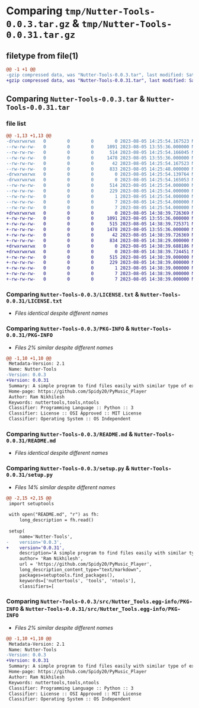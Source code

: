 # Comparing `tmp/Nutter-Tools-0.0.3.tar.gz` & `tmp/Nutter-Tools-0.0.31.tar.gz`

## filetype from file(1)

```diff
@@ -1 +1 @@
-gzip compressed data, was "Nutter-Tools-0.0.3.tar", last modified: Sat Aug  5 14:25:54 2023, max compression
+gzip compressed data, was "Nutter-Tools-0.0.31.tar", last modified: Sat Aug  5 14:38:39 2023, max compression
```

## Comparing `Nutter-Tools-0.0.3.tar` & `Nutter-Tools-0.0.31.tar`

### file list

```diff
@@ -1,13 +1,13 @@
-drwxrwxrwx   0        0        0        0 2023-08-05 14:25:54.167523 Nutter-Tools-0.0.3/
--rw-rw-rw-   0        0        0     1091 2023-08-05 13:55:36.000000 Nutter-Tools-0.0.3/LICENSE.txt
--rw-rw-rw-   0        0        0      514 2023-08-05 14:25:54.166045 Nutter-Tools-0.0.3/PKG-INFO
--rw-rw-rw-   0        0        0     1478 2023-08-05 13:55:36.000000 Nutter-Tools-0.0.3/README.md
--rw-rw-rw-   0        0        0       42 2023-08-05 14:25:54.167523 Nutter-Tools-0.0.3/setup.cfg
--rw-rw-rw-   0        0        0      833 2023-08-05 14:25:48.000000 Nutter-Tools-0.0.3/setup.py
-drwxrwxrwx   0        0        0        0 2023-08-05 14:25:54.139764 Nutter-Tools-0.0.3/src/
-drwxrwxrwx   0        0        0        0 2023-08-05 14:25:54.165053 Nutter-Tools-0.0.3/src/Nutter_Tools.egg-info/
--rw-rw-rw-   0        0        0      514 2023-08-05 14:25:54.000000 Nutter-Tools-0.0.3/src/Nutter_Tools.egg-info/PKG-INFO
--rw-rw-rw-   0        0        0      229 2023-08-05 14:25:54.000000 Nutter-Tools-0.0.3/src/Nutter_Tools.egg-info/SOURCES.txt
--rw-rw-rw-   0        0        0        1 2023-08-05 14:25:54.000000 Nutter-Tools-0.0.3/src/Nutter_Tools.egg-info/dependency_links.txt
--rw-rw-rw-   0        0        0        7 2023-08-05 14:25:54.000000 Nutter-Tools-0.0.3/src/Nutter_Tools.egg-info/requires.txt
--rw-rw-rw-   0        0        0        7 2023-08-05 14:25:54.000000 Nutter-Tools-0.0.3/src/Nutter_Tools.egg-info/top_level.txt
+drwxrwxrwx   0        0        0        0 2023-08-05 14:38:39.726369 Nutter-Tools-0.0.31/
+-rw-rw-rw-   0        0        0     1091 2023-08-05 13:55:36.000000 Nutter-Tools-0.0.31/LICENSE.txt
+-rw-rw-rw-   0        0        0      515 2023-08-05 14:38:39.725371 Nutter-Tools-0.0.31/PKG-INFO
+-rw-rw-rw-   0        0        0     1478 2023-08-05 13:55:36.000000 Nutter-Tools-0.0.31/README.md
+-rw-rw-rw-   0        0        0       42 2023-08-05 14:38:39.726369 Nutter-Tools-0.0.31/setup.cfg
+-rw-rw-rw-   0        0        0      834 2023-08-05 14:38:29.000000 Nutter-Tools-0.0.31/setup.py
+drwxrwxrwx   0        0        0        0 2023-08-05 14:38:39.688186 Nutter-Tools-0.0.31/src/
+drwxrwxrwx   0        0        0        0 2023-08-05 14:38:39.724451 Nutter-Tools-0.0.31/src/Nutter_Tools.egg-info/
+-rw-rw-rw-   0        0        0      515 2023-08-05 14:38:39.000000 Nutter-Tools-0.0.31/src/Nutter_Tools.egg-info/PKG-INFO
+-rw-rw-rw-   0        0        0      229 2023-08-05 14:38:39.000000 Nutter-Tools-0.0.31/src/Nutter_Tools.egg-info/SOURCES.txt
+-rw-rw-rw-   0        0        0        1 2023-08-05 14:38:39.000000 Nutter-Tools-0.0.31/src/Nutter_Tools.egg-info/dependency_links.txt
+-rw-rw-rw-   0        0        0        7 2023-08-05 14:38:39.000000 Nutter-Tools-0.0.31/src/Nutter_Tools.egg-info/requires.txt
+-rw-rw-rw-   0        0        0        7 2023-08-05 14:38:39.000000 Nutter-Tools-0.0.31/src/Nutter_Tools.egg-info/top_level.txt
```

### Comparing `Nutter-Tools-0.0.3/LICENSE.txt` & `Nutter-Tools-0.0.31/LICENSE.txt`

 * *Files identical despite different names*

### Comparing `Nutter-Tools-0.0.3/PKG-INFO` & `Nutter-Tools-0.0.31/PKG-INFO`

 * *Files 2% similar despite different names*

```diff
@@ -1,10 +1,10 @@
 Metadata-Version: 2.1
 Name: Nutter-Tools
-Version: 0.0.3
+Version: 0.0.31
 Summary: A simple program to find files easily with similar type of extension and to organize them.
 Home-page: https://github.com/Spidy20/PyMusic_Player
 Author: Ram Nikhilesh
 Keywords: nuttertools,tools,ntools
 Classifier: Programming Language :: Python :: 3
 Classifier: License :: OSI Approved :: MIT License
 Classifier: Operating System :: OS Independent
```

### Comparing `Nutter-Tools-0.0.3/README.md` & `Nutter-Tools-0.0.31/README.md`

 * *Files identical despite different names*

### Comparing `Nutter-Tools-0.0.3/setup.py` & `Nutter-Tools-0.0.31/setup.py`

 * *Files 14% similar despite different names*

```diff
@@ -2,15 +2,15 @@
 import setuptools
 
 with open("README.md", "r") as fh:
     long_description = fh.read()
 
 setup(
     name='Nutter-Tools',
-    version='0.0.3',
+    version='0.0.31',
     description='A simple program to find files easily with similar type of extension and to organize them.',
     author= 'Ram Nikhilesh',
     url = 'https://github.com/Spidy20/PyMusic_Player',
     long_description_content_type="text/markdown",
     packages=setuptools.find_packages(),
     keywords=['nuttertools', 'tools', 'ntools'],
     classifiers=[
```

### Comparing `Nutter-Tools-0.0.3/src/Nutter_Tools.egg-info/PKG-INFO` & `Nutter-Tools-0.0.31/src/Nutter_Tools.egg-info/PKG-INFO`

 * *Files 2% similar despite different names*

```diff
@@ -1,10 +1,10 @@
 Metadata-Version: 2.1
 Name: Nutter-Tools
-Version: 0.0.3
+Version: 0.0.31
 Summary: A simple program to find files easily with similar type of extension and to organize them.
 Home-page: https://github.com/Spidy20/PyMusic_Player
 Author: Ram Nikhilesh
 Keywords: nuttertools,tools,ntools
 Classifier: Programming Language :: Python :: 3
 Classifier: License :: OSI Approved :: MIT License
 Classifier: Operating System :: OS Independent
```


